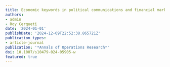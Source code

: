 ```yaml
---
title: Economic keywords in political communications and financial markets
authors:
- admin
- Roy Cerqueti
date: '2024-01-01'
publishDate: '2024-12-09T22:52:38.865721Z'
publication_types:
- article-journal
publication: '*Annals of Operations Research*'
doi: 10.1007/s10479-024-05905-w
featured: true
---
```

